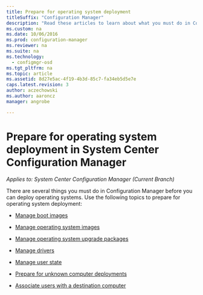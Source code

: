 ```yaml
---
title: Prepare for operating system deployment
titleSuffix: "Configuration Manager"
description: "Read these articles to learn about what you must do in Configuration Manager to prepare for operating system deployments."
ms.custom: na
ms.date: 10/06/2016
ms.prod: configuration-manager
ms.reviewer: na
ms.suite: na
ms.technology:
  - configmgr-osd
ms.tgt_pltfrm: na
ms.topic: article
ms.assetid: 8d27e5ac-4f19-4b3d-85c7-fa34eb5d5e7e
caps.latest.revision: 3
author: aczechowski
ms.author: aaroncz
manager: angrobe

---
```

# Prepare for operating system deployment in System Center Configuration Manager

*Applies to: System Center Configuration Manager (Current Branch)*

There are several things you must do in Configuration Manager before you can deploy operating systems. Use the following topics to prepare for operating system deployment:  

-   [Manage boot images](manage-boot-images.md)  

-   [Manage operating system images](manage-operating-system-images.md)  

-   [Manage operating system upgrade packages](manage-operating-system-upgrade-packages.md)  

-   [Manage drivers](manage-drivers.md)  

-   [Manage user state](manage-user-state.md)  

-   [Prepare for unknown computer deployments](prepare-for-unknown-computer-deployments.md)  

-   [Associate users with a destination computer](associate-users-with-a-destination-computer.md)  
